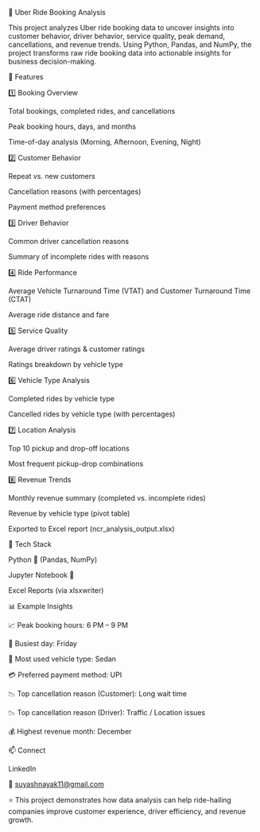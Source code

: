 🚖 Uber Ride Booking Analysis

This project analyzes Uber ride booking data to uncover insights into customer behavior, driver behavior, service quality, peak demand, cancellations, and revenue trends. Using Python, Pandas, and NumPy, the project transforms raw ride booking data into actionable insights for business decision-making.

🔹 Features

1️⃣ Booking Overview

Total bookings, completed rides, and cancellations

Peak booking hours, days, and months

Time-of-day analysis (Morning, Afternoon, Evening, Night)

2️⃣ Customer Behavior

Repeat vs. new customers

Cancellation reasons (with percentages)

Payment method preferences

3️⃣ Driver Behavior

Common driver cancellation reasons

Summary of incomplete rides with reasons

4️⃣ Ride Performance

Average Vehicle Turnaround Time (VTAT) and Customer Turnaround Time (CTAT)

Average ride distance and fare

5️⃣ Service Quality

Average driver ratings & customer ratings

Ratings breakdown by vehicle type

6️⃣ Vehicle Type Analysis

Completed rides by vehicle type

Cancelled rides by vehicle type (with percentages)

7️⃣ Location Analysis

Top 10 pickup and drop-off locations

Most frequent pickup-drop combinations

8️⃣ Revenue Trends

Monthly revenue summary (completed vs. incomplete rides)

Revenue by vehicle type (pivot table)

Exported to Excel report (ncr_analysis_output.xlsx)

🔹 Tech Stack

Python 🐍 (Pandas, NumPy)

Jupyter Notebook 📓

Excel Reports (via xlsxwriter)



📊 Example Insights

📈 Peak booking hours: 6 PM – 9 PM

📅 Busiest day: Friday

🚖 Most used vehicle type: Sedan

💳 Preferred payment method: UPI

📉 Top cancellation reason (Customer): Long wait time

📉 Top cancellation reason (Driver): Traffic / Location issues

💰 Highest revenue month: December

📫 Connect

LinkedIn

📧 suyashnayak11@gmail.com


⭐ This project demonstrates how data analysis can help ride-hailing companies improve customer experience, driver efficiency, and revenue growth.
